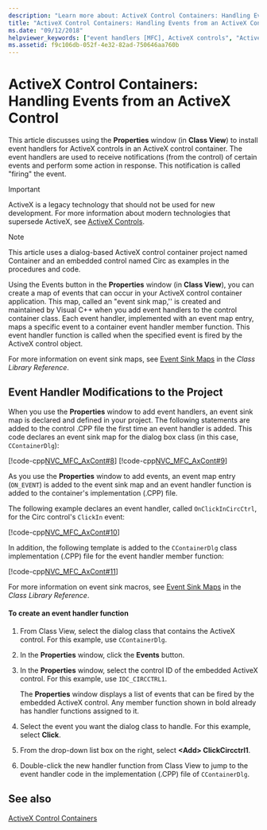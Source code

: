 ```yaml
---
description: "Learn more about: ActiveX Control Containers: Handling Events from an ActiveX Control"
title: "ActiveX Control Containers: Handling Events from an ActiveX Control"
ms.date: "09/12/2018"
helpviewer_keywords: ["event handlers [MFC], ActiveX controls", "ActiveX control containers [MFC], event sinks", "event handling [MFC], ActiveX controls", "ON_EVENT macro [MFC]", "ActiveX controls [MFC], events [MFC]", "END_EVENTSINK_MAP macro, using", "events [MFC], ActiveX controls", "BEGIN_EVENTSINK_MAP macro"]
ms.assetid: f9c106db-052f-4e32-82ad-750646aa760b
---
```

# ActiveX Control Containers: Handling Events from an ActiveX Control

This article discusses using the **Properties** window (in **Class View**) to install event handlers for ActiveX controls in an ActiveX control container. The event handlers are used to receive notifications (from the control) of certain events and perform some action in response. This notification is called "firing" the event.

>[!IMPORTANT]
> ActiveX is a legacy technology that should not be used for new development. For more information about modern technologies that supersede ActiveX, see [ActiveX Controls](activex-controls.md).

> [!NOTE]
> This article uses a dialog-based ActiveX control container project named Container and an embedded control named Circ as examples in the procedures and code.

Using the Events button in the **Properties** window (in **Class View**), you can create a map of events that can occur in your ActiveX control container application. This map, called an "event sink map,'' is created and maintained by Visual C++ when you add event handlers to the control container class. Each event handler, implemented with an event map entry, maps a specific event to a container event handler member function. This event handler function is called when the specified event is fired by the ActiveX control object.

For more information on event sink maps, see [Event Sink Maps](reference/event-sink-maps.md) in the *Class Library Reference*.

## <a name="_core_event_handler_modifications_to_the_project"></a> Event Handler Modifications to the Project

When you use the **Properties** window to add event handlers, an event sink map is declared and defined in your project. The following statements are added to the control .CPP file the first time an event handler is added. This code declares an event sink map for the dialog box class (in this case, `CContainerDlg`):

[!code-cpp[NVC_MFC_AxCont#8](codesnippet/cpp/activex-control-containers-handling-events-from-an-activex-control_1.cpp)]
[!code-cpp[NVC_MFC_AxCont#9](codesnippet/cpp/activex-control-containers-handling-events-from-an-activex-control_2.cpp)]

As you use the **Properties** window to add events, an event map entry (`ON_EVENT`) is added to the event sink map and an event handler function is added to the container's implementation (.CPP) file.

The following example declares an event handler, called `OnClickInCircCtrl`, for the Circ control's `ClickIn` event:

[!code-cpp[NVC_MFC_AxCont#10](codesnippet/cpp/activex-control-containers-handling-events-from-an-activex-control_3.cpp)]

In addition, the following template is added to the `CContainerDlg` class implementation (.CPP) file for the event handler member function:

[!code-cpp[NVC_MFC_AxCont#11](codesnippet/cpp/activex-control-containers-handling-events-from-an-activex-control_4.cpp)]

For more information on event sink macros, see [Event Sink Maps](reference/event-sink-maps.md) in the *Class Library Reference*.

#### To create an event handler function

1. From Class View, select the dialog class that contains the ActiveX control. For this example, use `CContainerDlg`.

1. In the **Properties** window, click the **Events** button.

1. In the **Properties** window, select the control ID of the embedded ActiveX control. For this example, use `IDC_CIRCCTRL1`.

   The **Properties** window displays a list of events that can be fired by the embedded ActiveX control. Any member function shown in bold already has handler functions assigned to it.

1. Select the event you want the dialog class to handle. For this example, select **Click**.

1. From the drop-down list box on the right, select **\<Add> ClickCircctrl1**.

1. Double-click the new handler function from Class View to jump to the event handler code in the implementation (.CPP) file of `CContainerDlg`.

## See also

[ActiveX Control Containers](activex-control-containers.md)

